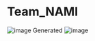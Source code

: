 # Team_NAMI
![image](https://github.com/Megh-Zyke/Team_NAMI/assets/97515984/92ffb4d9-ce67-4ad0-9319-c573b0f0dbd1)
Generated
![image](https://github.com/Megh-Zyke/Team_NAMI/assets/97515984/a328821d-076f-479f-a96c-4370bf5ffc9d)
